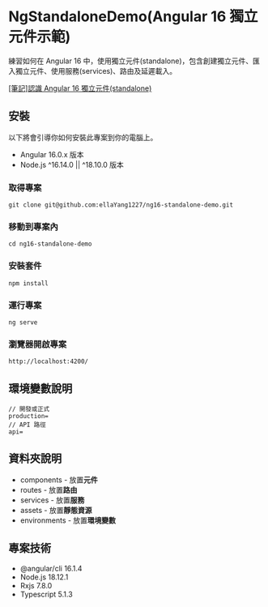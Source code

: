 # NgStandaloneDemo(Angular 16 獨立元件示範)

練習如何在 Angular 16 中，使用獨立元件(standalone)，包含創建獨立元件、匯入獨立元件、使用服務(services)、路由及延遲載入。

[[筆記]認識 Angular 16 獨立元件(standalone)](https://www.notion.so/c8b2b191308c4366884fa11ed8bdd3d8?v=def13057f38d4d6db45183810adef291&p=cf51ab25d04d4563b5e91e009c084fd9&pm=s)



## 安裝

以下將會引導你如何安裝此專案到你的電腦上。
* Angular 16.0.x 版本
* Node.js ^16.14.0 || ^18.10.0 版本

### 取得專案
```
git clone git@github.com:ellaYang1227/ng16-standalone-demo.git
```

### 移動到專案內
```
cd ng16-standalone-demo
```
### 安裝套件
```
npm install
```

### 運行專案
```
ng serve
```

### 瀏覽器開啟專案
```
http://localhost:4200/
```

## 環境變數說明
```
// 開發或正式
production=
// API 路徑
api=
```

## 資料夾說明
* components - 放置**元件**
* routes - 放置**路由**
* services - 放置**服務**
* assets - 放置**靜態資源**
* environments - 放置**環境變數**

## 專案技術
* @angular/cli 16.1.4
* Node.js 18.12.1
* Rxjs 7.8.0
* Typescript 5.1.3
